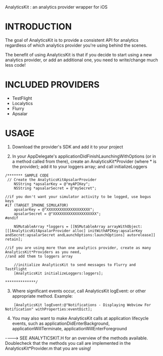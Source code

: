 AnalyticsKit : an analytics provider wrapper for iOS

INTRODUCTION
============
The goal of AnalyticsKit is to provide a consistent API for analytics
regardless of which analytics provider you're using behind the scenes.

The benefit of using AnalyticsKit is that if you decide to start using a new 
analytics provider, or add an additional one, you need to write/change much less code!


INCLUDED PROVIDERS
==================
* TestFlight
* Localytics
* Flurry
* Apsalar


USAGE
=====
1. Download the provider's SDK and add it to your project

2. In your AppDelegate's applicationDidFinishLaunchingWithOptions (or in a method called from there), create an AnalyticsKit*Provider (where * is the provider); add it to your loggers array; and call initializeLoggers

```obj-c
/******* SAMPLE CODE
 // Create the AnalyticsKitApsalarProvider
    NSString *apsalarKey = @"myAPIKey";
    NSString *apsalarSecret = @"mySecret";
    
//if you don't want your simulator activity to be logged, use bogus keys
#if (TARGET_IPHONE_SIMULATOR)
    apsalarKey = @"XXXXXXXXXXXXXXXXXXXX";
    apsalarSecret = @"XXXXXXXXXXXXXXXXXXXX";
#endif
 
    NSMutableArray *loggers = [[NSMutableArray arrayWithObject:[[[AnalyticsKitApsalarProvider alloc] initWithAPIKey:apsalarKey andSecret:apsalarSecret andLaunchOptions:launchOptions] autorelease]] retain];
    
//if you are using more than one analytics provider, create as many AnalyticsKit*Providers as you need,
//and add them to loggers array

    //initialize AnalyticsKit to send messages to Flurry and TestFlight
    [AnalyticsKit initializeLoggers:loggers];
    
**************/
```

3. Where significant events occur, call AnalyticsKit logEvent: or other appropriate method. Example:

```obj-c
    [AnalyticsKit logEvent:@"Notifications - Displaying Webview For Notification" withProperties:eventDict];
```
    
4. You may also want to make AnalyticsKit calls at application lifecycle events, such as applicationDidEnterBackground, applicationWillTerminate, applicationWillEnterForeground

----> SEE ANALYTICSKIT.H for an overview of the methods available. Doublecheck that the methods you call are implemented in the AnalyticsKit*Provider.m that you are using!



